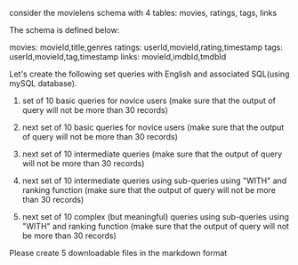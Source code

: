 consider the movielens schema
with 4 tables: movies, ratings, tags, links

The schema is defined below:

movies: movieId,title,genres
ratings: userId,movieId,rating,timestamp
tags: userId,movieId,tag,timestamp
links: movieId,imdbId,tmdbId


Let's create the following set queries with English and 
associated SQL(using mySQL database).

1. set of 10 basic queries for novice users 
(make sure that the output of query will not be more than 30 records)

2. next set of 10 basic queries for novice users 
(make sure that the output of query will not be more than 30 records)

3. next set of 10 intermediate queries 
(make sure that the output of query will not be more than 30 records)

4. next set of 10 intermediate queries using sub-queries
   using "WITH" and ranking function
   (make sure that the output of query will not be more than 30 records)

5. next set of 10 complex (but meaningful)  queries using sub-queries
   using "WITH" and ranking function
   (make sure that the output of query will not be more than 30 records)
   
Please create 5 downloadable files in the markdown format